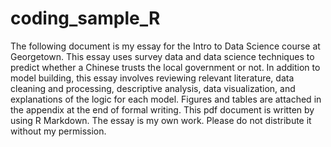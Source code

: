 # coding_sample_R
The following document is my essay for the Intro to Data Science course at Georgetown. This essay uses survey data and data science techniques to predict whether a Chinese trusts the local government or not. In addition to model building, this essay involves reviewing relevant literature, data cleaning and processing, descriptive analysis, data visualization, and explanations of the logic for each model. Figures and tables are attached in the appendix at the end of formal writing. This pdf document is written by using R Markdown. The essay is my own work. Please do not distribute it without my permission.
